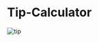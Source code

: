 # Tip-Calculator

![tip](https://user-images.githubusercontent.com/39567999/130523995-d9b5b77c-c1bb-497f-a281-387b74313338.png)
